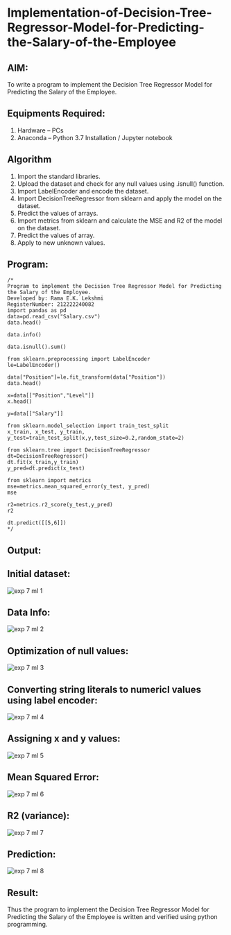 # Implementation-of-Decision-Tree-Regressor-Model-for-Predicting-the-Salary-of-the-Employee

## AIM:
To write a program to implement the Decision Tree Regressor Model for Predicting the Salary of the Employee.

## Equipments Required:
1. Hardware – PCs
2. Anaconda – Python 3.7 Installation / Jupyter notebook

## Algorithm
1. Import the standard libraries.
2. Upload the dataset and check for any null values using .isnull() function.
3. Import LabelEncoder and encode the dataset.
4. Import DecisionTreeRegressor from sklearn and apply the model on the dataset.
5. Predict the values of arrays.
6. Import metrics from sklearn and calculate the MSE and R2 of the model on the dataset.
7. Predict the values of array.
8. Apply to new unknown values. 

## Program:
```
/*
Program to implement the Decision Tree Regressor Model for Predicting the Salary of the Employee.
Developed by: Rama E.K. Lekshmi
RegisterNumber: 212222240082
import pandas as pd
data=pd.read_csv("Salary.csv")
data.head()

data.info()

data.isnull().sum()

from sklearn.preprocessing import LabelEncoder
le=LabelEncoder()

data["Position"]=le.fit_transform(data["Position"])
data.head()

x=data[["Position","Level"]]
x.head()

y=data[["Salary"]]

from sklearn.model_selection import train_test_split
x_train, x_test, y_train, y_test=train_test_split(x,y,test_size=0.2,random_state=2)

from sklearn.tree import DecisionTreeRegressor
dt=DecisionTreeRegressor()
dt.fit(x_train,y_train)
y_pred=dt.predict(x_test)

from sklearn import metrics
mse=metrics.mean_squared_error(y_test, y_pred)
mse

r2=metrics.r2_score(y_test,y_pred)
r2

dt.predict([[5,6]])
*/
```

## Output:
## Initial dataset:
![exp 7 ml 1](https://github.com/Rama-Lekshmi/Implementation-of-Decision-Tree-Regressor-Model-for-Predicting-the-Salary-of-the-Employee/assets/118541549/3013f142-8d1c-42cc-9f11-751ce674ae84)
## Data Info:
![exp 7 ml 2](https://github.com/Rama-Lekshmi/Implementation-of-Decision-Tree-Regressor-Model-for-Predicting-the-Salary-of-the-Employee/assets/118541549/f42b2f9a-d161-4205-90ca-368733c1c156)
## Optimization of null values:
![exp 7 ml 3](https://github.com/Rama-Lekshmi/Implementation-of-Decision-Tree-Regressor-Model-for-Predicting-the-Salary-of-the-Employee/assets/118541549/d0eefc95-353f-4c35-b696-de3a978d8124)
## Converting string literals to numericl values using label encoder:
![exp 7 ml 4](https://github.com/Rama-Lekshmi/Implementation-of-Decision-Tree-Regressor-Model-for-Predicting-the-Salary-of-the-Employee/assets/118541549/4d7e562c-9a2a-48ca-ae0e-5b5f1a429e91)
## Assigning x and y values:
![exp 7 ml 5](https://github.com/Rama-Lekshmi/Implementation-of-Decision-Tree-Regressor-Model-for-Predicting-the-Salary-of-the-Employee/assets/118541549/c56e3af8-065e-45de-93a5-ce9910f6638d)
## Mean Squared Error:
![exp 7 ml 6](https://github.com/Rama-Lekshmi/Implementation-of-Decision-Tree-Regressor-Model-for-Predicting-the-Salary-of-the-Employee/assets/118541549/29e082dc-8dc0-4836-ba51-334497170c7a)
## R2 (variance):
![exp 7 ml 7](https://github.com/Rama-Lekshmi/Implementation-of-Decision-Tree-Regressor-Model-for-Predicting-the-Salary-of-the-Employee/assets/118541549/0fe196e4-baea-44e6-8a90-240185d0cbe7)
## Prediction:
![exp 7 ml 8](https://github.com/Rama-Lekshmi/Implementation-of-Decision-Tree-Regressor-Model-for-Predicting-the-Salary-of-the-Employee/assets/118541549/e69d2f5c-67f7-462a-9ddc-20a51c383016)

## Result:
Thus the program to implement the Decision Tree Regressor Model for Predicting the Salary of the Employee is written and verified using python programming.
